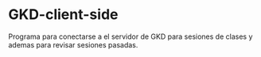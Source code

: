 GKD-client-side
===============

Programa para conectarse a el servidor de GKD para sesiones de clases y ademas para revisar sesiones pasadas.

